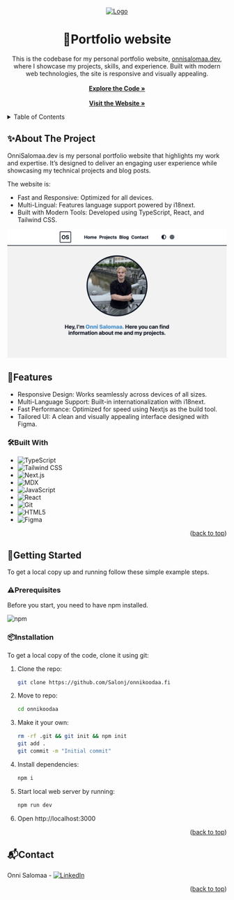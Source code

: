 <a name="readme-top"></a>

<!-- PROJECT LOGO -->
<br />
<div align="center">
  <a href="https://github.com/Salonj/onnikoodaa.fi">
    <img src="src/app/favicon.ico" alt="Logo" width="80" height="80">
  </a>

  <h1 align="center">🚀Portfolio website</h1>

  <p align="center">
    This is the codebase for my personal portfolio website, <a href="https://onnisalomaa.dev">onnisalomaa.dev</a>, where I showcase my projects, skills, and experience. Built with modern web technologies, the site is responsive and visually appealing.
    <br />
    <br />
    <a href="https://github.com/Salonj/onnisalomaa.dev"><strong>Explore the Code »</strong></a>
    <br />
    <br />
    <a href="https://onnisalomaa.dev"><strong>Visit the Website »</strong></a>
  </p>
</div>

<!-- TABLE OF CONTENTS -->
<details>
  <summary>Table of Contents</summary>
  <ol>
    <li>
      <a href="#about-the-project">About The Project</a>
      <ul>
        <li><a href="#folder-structure">Folder Structure</a></li>
        <li><a href="#built-with">Built With</a></li>
      </ul>
    </li>
    <li>
      <a href="#getting-started">Getting Started</a>
      <ul>
        <li><a href="#prerequisites">Prerequisites</a></li>
        <li><a href="#installation">Installation</a></li>
        <li><a href="#available-scripts">Available Scripts</a></li>
      </ul>
    </li>
    <li><a href="#license">License</a></li>
    <li><a href="#contact">Contact</a></li>
  </ol>
</details>

<!-- ABOUT THE PROJECT -->

## ✨About The Project

OnniSalomaa.dev is my personal portfolio website that highlights my work and expertise. It’s designed to deliver an engaging user experience while showcasing my technical projects and blog posts.

The website is:

- Fast and Responsive: Optimized for all devices.
- Multi-Lingual: Features language support powered by i18next.
- Built with Modern Tools: Developed using TypeScript, React, and Tailwind CSS.

[![Product Name Screen Shot][product-screenshot]](https://onnikoodaa.fi)

## 🌟Features
- Responsive Design: Works seamlessly across devices of all sizes.
- Multi-Language Support: Built-in internationalization with i18next.
- Fast Performance: Optimized for speed using Nextjs as the build tool.
- Tailored UI: A clean and visually appealing interface designed with Figma.


<!-- BUILT WITH -->
### 🛠️Built With

- ![TypeScript](https://img.shields.io/badge/TypeScript-%23007ACC.svg?style=flat-square&logo=typescript&logoColor=white)
- ![Tailwind CSS](https://img.shields.io/badge/Tailwind_CSS-%2306B6D4.svg?style=flat-square&logo=tailwind-css&logoColor=white)
- ![Next.js](https://img.shields.io/badge/Next.js-%23000000.svg?style=flat-square&logo=next.js&logoColor=white)
- ![MDX](https://img.shields.io/badge/MDX-%23fcb32c.svg?style=flat-square&logo=mdx&logoColor=white)
- ![JavaScript](https://img.shields.io/badge/JavaScript-%23F7DF1E.svg?style=flat-square&logo=javascript&logoColor=black)
- ![React](https://img.shields.io/badge/React-%2361DAFB.svg?style=flat-square&logo=react&logoColor=black)
- ![Git](https://img.shields.io/badge/Git-%23F05032.svg?style=flat-square&logo=git&logoColor=white)
- ![HTML5](https://img.shields.io/badge/HTML5-%23E34F26.svg?style=flat-square&logo=html5&logoColor=white)
- ![Figma](https://img.shields.io/badge/Figma-%23F24E1E.svg?style=flat-square&logo=figma&logoColor=white)


<p align="right">(<a href="#readme-top">back to top</a>)</p>

<!-- GETTING STARTED -->

## 🤸Getting Started

To get a local copy up and running follow these simple example steps.

<!-- Prerequisities -->

### ⚠️Prerequisites

Before you start, you need to have npm installed.

![npm](https://img.shields.io/badge/npm-%23CB3837.svg?style=flat-square&logo=npm&logoColor=white)

<!-- INSTALLATION -->

### 📦Installation

To get a local copy of the code, clone it using git:

1. Clone the repo:
   ```sh
   git clone https://github.com/Salonj/onnikoodaa.fi
   ```
2. Move to repo:
   ```sh
   cd onnikoodaa
   ```
3. Make it your own:
   ```sh
   rm -rf .git && git init && npm init
   git add .
   git commit -m "Initial commit"
   ```
4. Install dependencies:
   ```sh
   npm i
   ```
5. Start local web server by running:
   ```sh
   npm run dev
   ```
6. Open http://localhost:3000

<p align="right">(<a href="#readme-top">back to top</a>)</p>

<!-- CONTACT -->

## 📬Contact

Onni Salomaa - [![LinkedIn][linkedin-shield]][linkedin-url]

<p align="right">(<a href="#readme-top">back to top</a>)</p>

<!-- IMAGES -->

[linkedin-shield]: https://img.shields.io/badge/Linkedin-Linkedin?style=flat-square&logo=Linkedin&logoColor=%23FFFFFF&labelColor=%230A66C2&color=%230A66C2
[linkedin-url]: https://linkedin.com/in/onnisalomaa
[product-screenshot]: public/projects/portfolio.png

